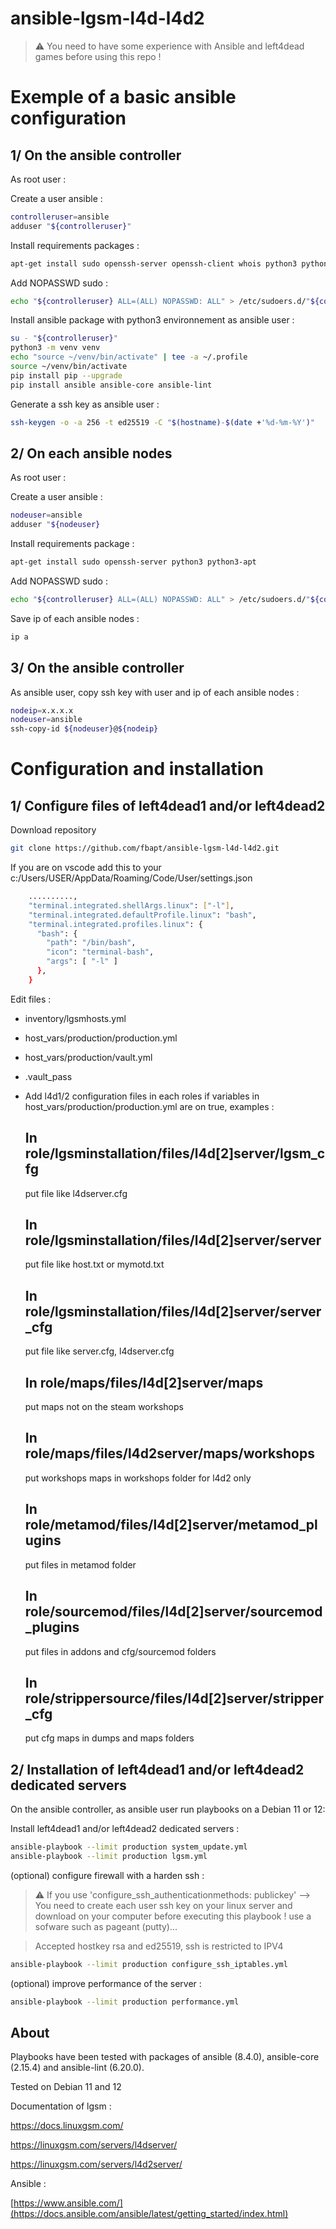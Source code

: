 # ansible-lgsm-l4d-l4d2

> :warning: You need to have some experience with Ansible and left4dead games before using this repo !

# Exemple of a basic ansible configuration

## 1/ On the ansible controller

As root user :

Create a user ansible :

```bash
controlleruser=ansible
adduser "${controlleruser}"
```

Install requirements packages :

```bash
apt-get install sudo openssh-server openssh-client whois python3 python3-apt python3-venv python3-full
```

Add NOPASSWD sudo :

```bash
echo "${controlleruser} ALL=(ALL) NOPASSWD: ALL" > /etc/sudoers.d/"${controlleruser}"
```

Install ansible package with python3 environnement as ansible user :

```bash
su - "${controlleruser}"
python3 -m venv venv
echo "source ~/venv/bin/activate" | tee -a ~/.profile
source ~/venv/bin/activate
pip install pip --upgrade
pip install ansible ansible-core ansible-lint
```

Generate a ssh key as ansible user :

```bash
ssh-keygen -o -a 256 -t ed25519 -C "$(hostname)-$(date +'%d-%m-%Y')"
```

## 2/ On each ansible nodes

As root user :

Create a user ansible :

```bash
nodeuser=ansible
adduser "${nodeuser}
```

Install requirements package :

```bash
apt-get install sudo openssh-server python3 python3-apt
```

Add NOPASSWD sudo :

```bash
echo "${controlleruser} ALL=(ALL) NOPASSWD: ALL" > /etc/sudoers.d/"${controlleruser}"
```

Save ip of each ansible nodes :

```bash
ip a
```

## 3/ On the ansible controller

As ansible user, copy ssh key with user and ip of each ansible nodes :

```bash
nodeip=x.x.x.x
nodeuser=ansible
ssh-copy-id ${nodeuser}@${nodeip}
```

# Configuration and installation

## 1/ Configure files of left4dead1 and/or left4dead2

Download repository

```bash
git clone https://github.com/fbapt/ansible-lgsm-l4d-l4d2.git
```

If you are on vscode add this to your c:/Users/USER/AppData/Roaming/Code/User/settings.json

```bash
    ..........,
	"terminal.integrated.shellArgs.linux": ["-l"],
	"terminal.integrated.defaultProfile.linux": "bash",
	"terminal.integrated.profiles.linux": {
	  "bash": {
		"path": "/bin/bash",
		"icon": "terminal-bash",
		"args": [ "-l" ]
	  },
	}
```

Edit files :

- inventory/lgsmhosts.yml
- host_vars/production/production.yml
- host_vars/production/vault.yml
- .vault_pass
- Add l4d1/2 configuration files in each roles if variables in host_vars/production/production.yml are on true, examples :

	## In role/lgsminstallation/files/l4d[2]server/lgsm_cfg
	
	put file like l4dserver.cfg
	  
	## In role/lgsminstallation/files/l4d[2]server/server
	
  	put file like host.txt or mymotd.txt
	  
	## In role/lgsminstallation/files/l4d[2]server/server_cfg
	
  	put file like server.cfg, l4dserver.cfg
	  
	## In role/maps/files/l4d[2]server/maps

	put maps not on the steam workshops

	## In role/maps/files/l4d2server/maps/workshops

  	put workshops maps in workshops folder for l4d2 only
	  
	## In role/metamod/files/l4d[2]server/metamod_plugins
	
  	put files in metamod folder
	  
	## In role/sourcemod/files/l4d[2]server/sourcemod_plugins
	
  	put files in addons and cfg/sourcemod folders
	  
	## In role/strippersource/files/l4d[2]server/stripper_cfg
	
  	put cfg maps in dumps and maps folders

## 2/ Installation of left4dead1 and/or left4dead2 dedicated servers

On the ansible controller, as ansible user run playbooks on a Debian 11 or 12:

Install left4dead1 and/or left4dead2 dedicated servers :

```bash
ansible-playbook --limit production system_update.yml
ansible-playbook --limit production lgsm.yml
```

(optional) configure firewall with a harden ssh :
> :warning: If you use 'configure_ssh_authenticationmethods: publickey' --> You need to create each user ssh key on your linux server and download on your computer before executing this playbook ! use a sofware such as pageant (putty)...

> Accepted hostkey rsa and ed25519, ssh is restricted to IPV4

```bash
ansible-playbook --limit production configure_ssh_iptables.yml
```

(optional) improve performance of the server :

```bash
ansible-playbook --limit production performance.yml
```

## About

Playbooks have been tested with packages of ansible (8.4.0), ansible-core (2.15.4) and ansible-lint (6.20.0).

Tested on Debian 11 and 12

Documentation of lgsm :

https://docs.linuxgsm.com/

https://linuxgsm.com/servers/l4dserver/

https://linuxgsm.com/servers/l4d2server/

Ansible :

[https://www.ansible.com/](https://docs.ansible.com/ansible/latest/getting_started/index.html)
